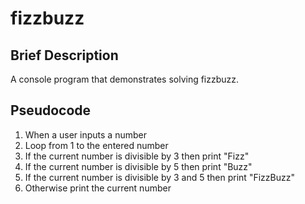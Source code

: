 # fizzbuzz

## Brief Description
A console program that demonstrates solving fizzbuzz.

## Pseudocode
1. When a user inputs a number
2. Loop from 1 to the entered number
3. If the current number is divisible by 3 then print "Fizz"
4. If the current number is divisible by 5 then print "Buzz"
5. If the current number is divisible by 3 and 5 then print "FizzBuzz"
6. Otherwise print the current number

